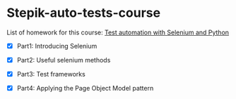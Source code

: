 # Stepik-auto-tests-course
List of homework for this course:
[Test automation with Selenium and Python](https://stepik.org/course/575/syllabus)
- [x] Part1: Introducing Selenium
- [x] Part2: Useful selenium methods
- [x] Part3: Test frameworks
- [x] Part4: Applying the Page Object Model pattern

 


